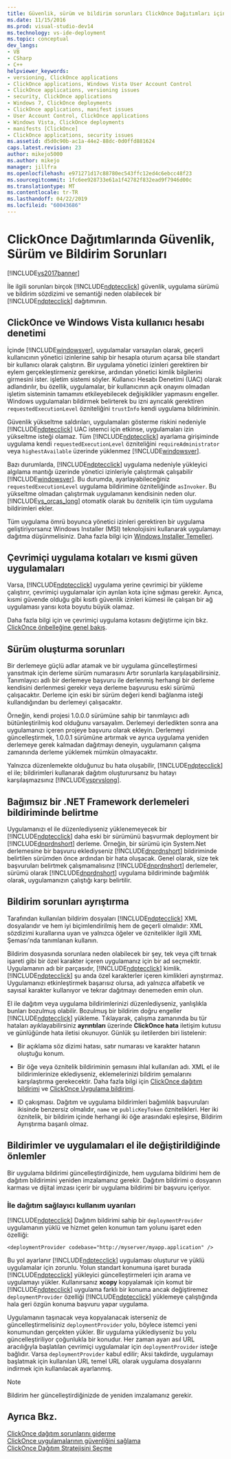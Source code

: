 ```yaml
---
title: Güvenlik, sürüm ve bildirim sorunları ClickOnce Dağıtımları içinde | Microsoft Docs
ms.date: 11/15/2016
ms.prod: visual-studio-dev14
ms.technology: vs-ide-deployment
ms.topic: conceptual
dev_langs:
- VB
- CSharp
- C++
helpviewer_keywords:
- versioning, ClickOnce applications
- ClickOnce applications, Windows Vista User Account Control
- ClickOnce applications, versioning issues
- security, ClickOnce applications
- Windows 7, ClickOnce deployments
- ClickOnce applications, manifest issues
- User Account Control, ClickOnce applications
- Windows Vista, ClickOnce deployments
- manifests [ClickOnce]
- ClickOnce applications, security issues
ms.assetid: d5d0c90b-ac1a-44e2-88dc-0d0ffd881624
caps.latest.revision: 23
author: mikejo5000
ms.author: mikejo
manager: jillfra
ms.openlocfilehash: e971271d17c88780ec543ffc12ed4c6ebcc48f23
ms.sourcegitcommit: 1fc6ee928733e61a1f42782f832ead9f7946d00c
ms.translationtype: MT
ms.contentlocale: tr-TR
ms.lasthandoff: 04/22/2019
ms.locfileid: "60043686"
---
```

# <a name="security-versioning-and-manifest-issues-in-clickonce-deployments"></a>ClickOnce Dağıtımlarında Güvenlik, Sürüm ve Bildirim Sorunları
[!INCLUDE[vs2017banner](../includes/vs2017banner.md)]

İle ilgili sorunları birçok [!INCLUDE[ndptecclick](../includes/ndptecclick-md.md)] güvenlik, uygulama sürümü ve bildirim sözdizimi ve semantiği neden olabilecek bir [!INCLUDE[ndptecclick](../includes/ndptecclick-md.md)] dağıtımının.  
  
## <a name="clickonce-and-windows-vista-user-account-control"></a>ClickOnce ve Windows Vista kullanıcı hesabı denetimi  
 İçinde [!INCLUDE[windowsver](../includes/windowsver-md.md)], uygulamalar varsayılan olarak, geçerli kullanıcının yönetici izinlerine sahip bir hesapla oturum açarsa bile standart bir kullanıcı olarak çalıştırın. Bir uygulama yönetici izinleri gerektiren bir eylem gerçekleştirmeniz gerekirse, ardından yönetici kimlik bilgilerini girmesini ister. işletim sistemi söyler. Kullanıcı Hesabı Denetimi (UAC) olarak adlandırılır, bu özellik, uygulamalar, bir kullanıcının açık onayını olmadan işletim sisteminin tamamını etkileyebilecek değişiklikler yapmasını engeller. Windows uygulamaları bildirmek belirterek bu izni ayrıcalık gerektiren `requestedExecutionLevel` özniteliğini `trustInfo` kendi uygulama bildiriminin.  
  
 Güvenlik yükseltme saldırıları, uygulamaları gösterme riskini nedeniyle [!INCLUDE[ndptecclick](../includes/ndptecclick-md.md)] UAC istemci için etkinse, uygulamaları izin yükseltme isteği olamaz. Tüm [!INCLUDE[ndptecclick](../includes/ndptecclick-md.md)] ayarlama girişiminde uygulama kendi `requestedExecutionLevel` özniteliğini `requireAdministrator` veya `highestAvailable` üzerinde yüklenmez [!INCLUDE[windowsver](../includes/windowsver-md.md)].  
  
 Bazı durumlarda, [!INCLUDE[ndptecclick](../includes/ndptecclick-md.md)] uygulama nedeniyle yükleyici algılama mantığı üzerinde yönetici izinleriyle çalıştırmak çalışabilir [!INCLUDE[windowsver](../includes/windowsver-md.md)]. Bu durumda, ayarlayabileceğiniz `requestedExecutionLevel` uygulama bildirimine özniteliğinde `asInvoker`. Bu yükseltme olmadan çalıştırmak uygulamanın kendisinin neden olur. [!INCLUDE[vs_orcas_long](../includes/vs-orcas-long-md.md)] otomatik olarak bu öznitelik için tüm uygulama bildirimleri ekler.  
  
 Tüm uygulama ömrü boyunca yönetici izinleri gerektiren bir uygulama geliştiriyorsanız Windows Installer (MSI) teknolojisini kullanarak uygulamayı dağıtma düşünmelisiniz. Daha fazla bilgi için [Windows Installer Temelleri](../extensibility/internals/windows-installer-basics.md).  
  
## <a name="online-application-quotas-and-partial-trust-applications"></a>Çevrimiçi uygulama kotaları ve kısmi güven uygulamaları  
 Varsa, [!INCLUDE[ndptecclick](../includes/ndptecclick-md.md)] uygulama yerine çevrimiçi bir yükleme çalıştırır, çevrimiçi uygulamalar için ayrılan kota içine sığması gerekir. Ayrıca, kısmi güvende olduğu gibi kısıtlı güvenlik izinleri kümesi ile çalışan bir ağ uygulaması yarısı kota boyutu büyük olamaz.  
  
 Daha fazla bilgi için ve çevrimiçi uygulama kotasını değiştirme için bkz. [ClickOnce önbelleğine genel bakış](../deployment/clickonce-cache-overview.md).  
  
## <a name="versioning-issues"></a>Sürüm oluşturma sorunları  
 Bir derlemeye güçlü adlar atamak ve bir uygulama güncelleştirmesi yansıtmak için derleme sürüm numarasını Artır sorunlarla karşılaşabilirsiniz. Tanımlayıcı adlı bir derlemeye başvuru ile derlenmiş herhangi bir derleme kendisini derlenmesi gerekir veya derleme başvurusu eski sürümü çalışacaktır. Derleme için eski bir sürüm değeri kendi bağlanma isteği kullandığından bu derlemeyi çalışacaktır.  
  
 Örneğin, kendi projesi 1.0.0.0 sürümüne sahip bir tanımlayıcı adlı bütünleştirilmiş kod olduğunu varsayalım. Derlemeyi derledikten sonra ana uygulamanızı içeren projeye başvuru olarak ekleyin. Derlemeyi güncelleştirmek, 1.0.0.1 sürümüne artırmak ve ayrıca uygulama yeniden derlemeye gerek kalmadan dağıtmayı deneyin, uygulamanın çalışma zamanında derleme yüklemek mümkün olmayacaktır.  
  
 Yalnızca düzenlemekte olduğunuz bu hata oluşabilir, [!INCLUDE[ndptecclick](../includes/ndptecclick-md.md)] el ile; bildirimleri kullanarak dağıtım oluşturursanız bu hatayı karşılaşmazsınız [!INCLUDE[vsprvslong](../includes/vsprvslong-md.md)].  
  
## <a name="specifying-individual-net-framework-assemblies-in-the-manifest"></a>Bağımsız bir .NET Framework derlemeleri bildiriminde belirtme  
 Uygulamanızı el ile düzenlediyseniz yüklenemeyecek bir [!INCLUDE[ndptecclick](../includes/ndptecclick-md.md)] daha eski bir sürümünü başvurmak deployment bir [!INCLUDE[dnprdnshort](../includes/dnprdnshort-md.md)] derleme. Örneğin, bir sürümü için System.Net derlemesine bir başvuru eklediyseniz [!INCLUDE[dnprdnshort](../includes/dnprdnshort-md.md)] bildiriminde belirtilen sürümden önce ardından bir hata oluşacak. Genel olarak, size tek başvuruları belirtmek çalışmamalısınız [!INCLUDE[dnprdnshort](../includes/dnprdnshort-md.md)] derlemeler, sürümü olarak [!INCLUDE[dnprdnshort](../includes/dnprdnshort-md.md)] uygulama bildiriminde bağımlılık olarak, uygulamanızın çalıştığı karşı belirtilir.  
  
## <a name="manifest-parsing-issues"></a>Bildirim sorunları ayrıştırma  
 Tarafından kullanılan bildirim dosyaları [!INCLUDE[ndptecclick](../includes/ndptecclick-md.md)] XML dosyalarıdır ve hem iyi biçimlendirilmiş hem de geçerli olmalıdır: XML sözdizimi kurallarına uyan ve yalnızca öğeler ve öznitelikler ilgili XML Şeması'nda tanımlanan kullanın.  
  
 Bildirim dosyasında sorunlara neden olabilecek bir şey, tek veya çift tırnak işareti gibi bir özel karakter içeren uygulamanız için bir ad seçmektir. Uygulamanın adı bir parçasıdır, [!INCLUDE[ndptecclick](../includes/ndptecclick-md.md)] kimlik. [!INCLUDE[ndptecclick](../includes/ndptecclick-md.md)] şu anda özel karakterler içeren kimlikleri ayrıştırmaz. Uygulamanızı etkinleştirmek başarısız olursa, adı yalnızca alfabetik ve sayısal karakter kullanıyor ve tekrar dağıtmayı denemeden emin olun.  
  
 El ile dağıtım veya uygulama bildirimlerinizi düzenlediyseniz, yanlışlıkla bunları bozulmuş olabilir. Bozulmuş bir bildirim doğru engeller [!INCLUDE[ndptecclick](../includes/ndptecclick-md.md)] yükleme. Tıklayarak, çalışma zamanında bu tür hataları ayıklayabilirsiniz **ayrıntıları** üzerinde **ClickOnce hata** iletişim kutusu ve günlüğünde hata iletisi okunuyor. Günlük şu iletilerden biri listelenir:  
  
- Bir açıklama söz dizimi hatası, satır numarası ve karakter hatanın oluştuğu konum.  
  
- Bir öğe veya öznitelik bildiriminin şemasını ihlal kullanılan adı. XML el ile bildirimlerinize eklediyseniz, eklemelerinizi bildirim şemalarını karşılaştırma gerekecektir. Daha fazla bilgi için [ClickOnce dağıtım bildirimi](../deployment/clickonce-deployment-manifest.md) ve [ClickOnce Uygulama bildirimi](../deployment/clickonce-application-manifest.md).  
  
- ID çakışması. Dağıtım ve uygulama bildirimleri bağımlılık başvuruları ikisinde benzersiz olmalıdır, `name` ve `publicKeyToken` öznitelikleri. Her iki öznitelik, bir bildirim içinde herhangi iki öğe arasındaki eşleşirse, Bildirim Ayrıştırma başarılı olmaz.  
  
## <a name="precautions-when-manually-changing-manifests-or-applications"></a>Bildirimler ve uygulamaları el ile değiştirildiğinde önlemler  
 Bir uygulama bildirimi güncelleştirdiğinizde, hem uygulama bildirimi hem de dağıtım bildirimini yeniden imzalamanız gerekir. Dağıtım bildirimi o dosyanın karması ve dijital imzası içerir bir uygulama bildirimi bir başvuru içeriyor.  
  
### <a name="precautions-with-deployment-provider-usage"></a>İle dağıtım sağlayıcı kullanım uyarıları  
 [!INCLUDE[ndptecclick](../includes/ndptecclick-md.md)] Dağıtım bildirimi sahip bir `deploymentProvider` uygulamanın yüklü ve hizmet gelen konumun tam yolunu işaret eden özelliği:  
  
```  
<deploymentProvider codebase="http://myserver/myapp.application" />  
```  
  
 Bu yol ayarlanır [!INCLUDE[ndptecclick](../includes/ndptecclick-md.md)] uygulaması oluşturur ve yüklü uygulamalar için zorunlu. Yolun standart konumuna işaret burada [!INCLUDE[ndptecclick](../includes/ndptecclick-md.md)] yükleyici güncelleştirmeleri için arama ve uygulamayı yükler. Kullanırsanız **xcopy** kopyalamak için komut bir [!INCLUDE[ndptecclick](../includes/ndptecclick-md.md)] uygulama farklı bir konuma ancak değiştiremez `deploymentProvider` özelliği [!INCLUDE[ndptecclick](../includes/ndptecclick-md.md)] yüklemeye çalıştığında hala geri özgün konuma başvuru yapar uygulama.  
  
 Uygulamanın taşınacak veya kopyalanacak isterseniz de güncelleştirmelisiniz `deploymentProvider` yolu, böylece istemci yeni konumundan gerçekten yükler. Bir uygulama yüklediyseniz bu yolu güncelleştiriliyor çoğunlukla bir konudur. Her zaman ayarı asıl URL aracılığıyla başlatılan çevrimiçi uygulamalar için `deploymentProvider` isteğe bağlıdır. Varsa `deploymentProvider` kabul edilir; Aksi takdirde, uygulamayı başlatmak için kullanılan URL temel URL olarak uygulama dosyalarını indirmek için kullanılacak ayarlanmış.  
  
> [!NOTE]
>  Bildirim her güncelleştirdiğinizde de yeniden imzalamanız gerekir.  
  
## <a name="see-also"></a>Ayrıca Bkz.  
 [ClickOnce dağıtım sorunlarını giderme](../deployment/troubleshooting-clickonce-deployments.md)   
 [ClickOnce uygulamalarının güvenliğini sağlama](../deployment/securing-clickonce-applications.md)   
 [ClickOnce Dağıtım Stratejisini Seçme](../deployment/choosing-a-clickonce-deployment-strategy.md)
